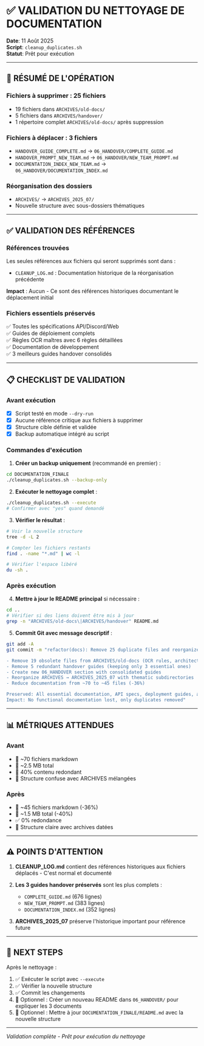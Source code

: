 # ✅ VALIDATION DU NETTOYAGE DE DOCUMENTATION

**Date**: 11 Août 2025  
**Script**: `cleanup_duplicates.sh`  
**Statut**: Prêt pour exécution

---

## 🎯 RÉSUMÉ DE L'OPÉRATION

### Fichiers à supprimer : 25 fichiers
- 19 fichiers dans `ARCHIVES/old-docs/`
- 5 fichiers dans `ARCHIVES/handover/`
- 1 répertoire complet `ARCHIVES/old-docs/` après suppression

### Fichiers à déplacer : 3 fichiers
- `HANDOVER_GUIDE_COMPLETE.md` → `06_HANDOVER/COMPLETE_GUIDE.md`
- `HANDOVER_PROMPT_NEW_TEAM.md` → `06_HANDOVER/NEW_TEAM_PROMPT.md`
- `DOCUMENTATION_INDEX_NEW_TEAM.md` → `06_HANDOVER/DOCUMENTATION_INDEX.md`

### Réorganisation des dossiers
- `ARCHIVES/` → `ARCHIVES_2025_07/`
- Nouvelle structure avec sous-dossiers thématiques

---

## ✅ VALIDATION DES RÉFÉRENCES

### Références trouvées
Les seules références aux fichiers qui seront supprimés sont dans :
- `CLEANUP_LOG.md` : Documentation historique de la réorganisation précédente

**Impact** : Aucun - Ce sont des références historiques documentant le déplacement initial

### Fichiers essentiels préservés
✅ Toutes les spécifications API/Discord/Web  
✅ Guides de déploiement complets  
✅ Règles OCR maîtres avec 6 règles détaillées  
✅ Documentation de développement  
✅ 3 meilleurs guides handover consolidés  

---

## 📋 CHECKLIST DE VALIDATION

### Avant exécution
- [x] Script testé en mode `--dry-run`
- [x] Aucune référence critique aux fichiers à supprimer
- [x] Structure cible définie et validée
- [x] Backup automatique intégré au script

### Commandes d'exécution

1. **Créer un backup uniquement** (recommandé en premier) :
```bash
cd DOCUMENTATION_FINALE
./cleanup_duplicates.sh --backup-only
```

2. **Exécuter le nettoyage complet** :
```bash
./cleanup_duplicates.sh --execute
# Confirmer avec "yes" quand demandé
```

3. **Vérifier le résultat** :
```bash
# Voir la nouvelle structure
tree -d -L 2

# Compter les fichiers restants
find . -name "*.md" | wc -l

# Vérifier l'espace libéré
du -sh .
```

### Après exécution

4. **Mettre à jour le README principal** si nécessaire :
```bash
cd ..
# Vérifier si des liens doivent être mis à jour
grep -n "ARCHIVES/old-docs\|ARCHIVES/handover" README.md
```

5. **Commit Git avec message descriptif** :
```bash
git add -A
git commit -m "refactor(docs): Remove 25 duplicate files and reorganize documentation

- Remove 19 obsolete files from ARCHIVES/old-docs (OCR rules, architecture, config guides)
- Remove 5 redundant handover guides (keeping only 3 essential ones)
- Create new 06_HANDOVER section with consolidated guides
- Reorganize ARCHIVES → ARCHIVES_2025_07 with thematic subdirectories
- Reduce documentation from ~70 to ~45 files (-36%)

Preserved: All essential documentation, API specs, deployment guides, and OCR rules
Impact: No functional documentation lost, only duplicates removed"
```

---

## 📊 MÉTRIQUES ATTENDUES

### Avant
- 📁 ~70 fichiers markdown
- 💾 ~2.5 MB total
- 🔄 40% contenu redondant
- 📂 Structure confuse avec ARCHIVES mélangées

### Après
- 📁 ~45 fichiers markdown (-36%)
- 💾 ~1.5 MB total (-40%)
- ✅ 0% redondance
- 📂 Structure claire avec archives datées

---

## ⚠️ POINTS D'ATTENTION

1. **CLEANUP_LOG.md** contient des références historiques aux fichiers déplacés - C'est normal et documenté

2. **Les 3 guides handover préservés** sont les plus complets :
   - `COMPLETE_GUIDE.md` (676 lignes)
   - `NEW_TEAM_PROMPT.md` (383 lignes)
   - `DOCUMENTATION_INDEX.md` (352 lignes)

3. **ARCHIVES_2025_07** préserve l'historique important pour référence future

---

## 🚀 NEXT STEPS

Après le nettoyage :

1. ✅ Exécuter le script avec `--execute`
2. ✅ Vérifier la nouvelle structure
3. ✅ Commit les changements
4. 📝 Optionnel : Créer un nouveau README dans `06_HANDOVER/` pour expliquer les 3 documents
5. 📝 Optionnel : Mettre à jour `DOCUMENTATION_FINALE/README.md` avec la nouvelle structure

---

*Validation complète - Prêt pour exécution du nettoyage*